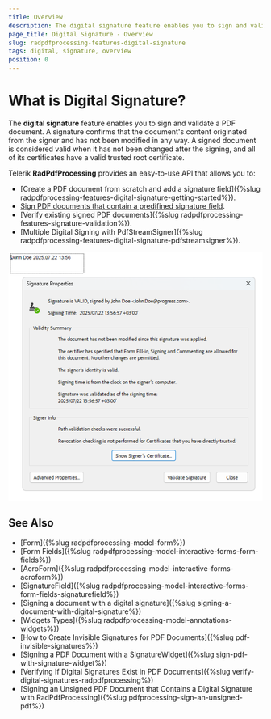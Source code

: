```yaml
---
title: Overview
description: The digital signature feature enables you to sign and validate a PDF document. 
page_title: Digital Signature - Overview
slug: radpdfprocessing-features-digital-signature
tags: digital, signature, overview
position: 0
---
```


# What is Digital Signature?

The **digital signature** feature enables you to sign and validate a PDF document. A signature confirms that the document's content originated from the signer and has not been modified in any way. A signed document is considered valid when it has not been changed after the signing, and all of its certificates have a valid trusted root certificate.

Telerik **RadPdfProcessing** provides an easy-to-use API that allows you to:

<a name="signing-a-document"><a/>

* [Create a PDF document from scratch and add a signature field]({%slug radpdfprocessing-features-digital-signature-getting-started%}). 
* [Sign PDF documents that contain a predifined signature field](https://demos.telerik.com/document-processing/pdfprocessing/digitally_sign_document).
* [Verify existing signed PDF documents]({%slug radpdfprocessing-features-signature-validation%}).
* [Multiple Digital Signing with PdfStreamSigner]({%slug radpdfprocessing-features-digital-signature-pdfstreamsigner%}). 

![Overview of Signed PDF](images/radpdfprocessing-features-digital-signature-overview.png) 

## See Also

* [Form]({%slug radpdfprocessing-model-form%})
* [Form Fields]({%slug radpdfprocessing-model-interactive-forms-form-fields%})
* [AcroForm]({%slug radpdfprocessing-model-interactive-forms-acroform%})
* [SignatureField]({%slug radpdfprocessing-model-interactive-forms-form-fields-signaturefield%})
* [Signing a document with a digital signature]({%slug signing-a-document-with-digital-signature%})
* [Widgets Types]({%slug radpdfprocessing-model-annotations-widgets%})
* [How to Create Invisible Signatures for PDF Documents]({%slug pdf-invisible-signatures%})
* [Signing a PDF Document with a SignatureWidget]({%slug sign-pdf-with-signature-widget%})
* [Verifying If Digital Signatures Exist in PDF Documents]({%slug verify-digital-signatures-radpdfprocessing%})
* [Signing an Unsigned PDF Document that Contains a Digital Signature with RadPdfProcessing]({%slug pdfprocessing-sign-an-unsigned-pdf%})
